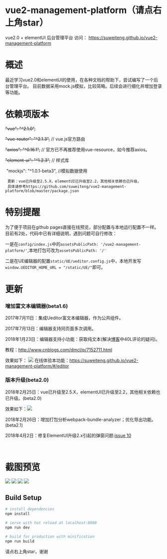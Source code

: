 # vue2-management-platform（请点右上角star）
vue2.0 + elementUI 后台管理平台
访问： https://suweiteng.github.io/vue2-management-platform

# 概述
最近学习vue2.0和elementUI的使用，在各种文档的帮助下，尝试编写了一个后台管理平台。
目前数据采用mock.js模拟，比较简略。后续会进行细化并增加登录等功能。
# 依赖项版本


~~"vue": "^2.1.0",~~

~~"vue-router": "^2.1.3",~~ // vue.js官方路由
    
~~"axios": "^0.16.1",~~   // 官方已不再推荐使用vue-resource，如今推荐axios。

~~"element-ui": "^1.2.3",~~ // 样式库

  "mockjs": "^1.0.1-beta3", //模拟数据使用
     
     更新：vue已升级至2.5.X，elementUI已升级至2.2，其他相关依赖也已升级，
     具体请参考https://github.com/suweiteng/vue2-management-platform/blob/master/package.json
     
    
    
# 特别提醒
 为了便于项目在github pages直接在线预览，部分配置与本地运行配置不一样。目前有2处，代码中已有详细说明，遇到问题可自行修改：
 
 一是在`config/index.js`中的`assetsPublicPath: '/vue2-management-platform/'`,本地打包可改为`assetsPublicPath: '/'`
 
 二是在UE编辑器的配置`static/UE/ueditor.config.js`中，本地开发写`window.UEDITOR_HOME_URL = "/static/UE/"`即可。
# 更新
### 增加富文本编辑器(beta1.6)

2017年7月11日：集成Ueditor富文本编辑器，作为公共组件。

2017年7月13日：编辑器支持同页面多次调用。

2018年1月23日：编辑器支持小功能：获取纯文本(解决[博客](http://www.cnblogs.com/dmcl/p/7152711.html/ "博客")中40L评论的疑问)。

教程：http://www.cnblogs.com/dmcl/p/7152711.html

效果如下：
![](http://images2015.cnblogs.com/blog/1023587/201707/1023587-20170711213454306-1844528970.png)
在线体验本功能：https://suweiteng.github.io/vue2-management-platform/#/editor

### 版本升级(beta2.0)  

2018年2月25日：vue已升级至2.5.X，elementUI已升级至2.2，其他相关依赖也已升级。(beta2.0)  

效果如下：![](https://images2018.cnblogs.com/blog/1023587/201802/1023587-20180226174230802-1767157998.png)


2018年2月26日：增加打包分析webpack-bundle-analyzer；优化导出功能。(beta2.1)  

2018年4月2日：修复ElementUI升级2.x引起的弹窗问题:[issue 10](https://github.com/suweiteng/vue2-management-platform/issues/10) 

 
 
# 截图预览
![](http://images2015.cnblogs.com/blog/1023587/201704/1023587-20170417163412243-1686976549.png)
![](http://images2015.cnblogs.com/blog/1023587/201704/1023587-20170417163442727-1202100665.png)
![](http://images2015.cnblogs.com/blog/1023587/201704/1023587-20170417163508102-673769802.png)
![](http://images2015.cnblogs.com/blog/1023587/201704/1023587-20170424111627287-2091967244.gif)
## Build Setup

``` bash
# install dependencies
npm install

# serve with hot reload at localhost:8080
npm run dev

# build for production with minification
npm run build
```
请点右上角star，谢谢
